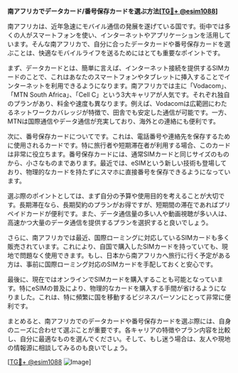 **南アフリカでデータカード/番号保存カードを選ぶ方法[[TG💪+ @esim1088](https://t.me/s/esim1088)]**

南アフリカは、近年急速にモバイル通信の発展を遂げている国です。街中では多くの人がスマートフォンを使い、インターネットやアプリケーションを活用しています。そんな南アフリカで、自分に合ったデータカードや番号保存カードを選ぶことは、快適なモバイルライフを送るためにはとても重要なポイントです。

まず、データカードとは、簡単に言えば、インターネット接続を提供するSIMカードのことで、これはあなたのスマートフォンやタブレットに挿入することでインターネットを利用できるようになります。南アフリカでは主に「Vodacom」、「MTN South Africa」、「Cell C」という3大キャリアが人気です。それぞれ独自のプランがあり、料金や速度も異なります。例えば、Vodacomは広範囲にわたるネットワークカバレッジが特徴で、田舎でも安定した通信が可能です。一方、MTNは国際通信やデータ通信が充実しており、海外との連絡にも便利です。

次に、番号保存カードについてです。これは、電話番号や連絡先を保存するために使用されるカードです。特に旅行者や短期滞在者が利用する場合、このカードは非常に役立ちます。番号保存カードには、通常SIMカードと同じサイズのものから、小さなものまであります。最近では、eSIMという新しい技術も登場しており、物理的なカードを持たずにスマホに直接番号を保存できるようになっています。

選ぶ際のポイントとしては、まず自分の予算や使用目的を考えることが大切です。長期滞在なら、長期契約のプランがお得ですが、短期間の滞在であればプリペイドカードが便利です。また、データ通信量の多い人や動画視聴が多い人は、高速かつ大量のデータ通信を提供するプランを選択すると良いでしょう。

さらに、南アフリカでは最近、国際ローミングに対応しているSIMカードも多く販売されています。これにより、自国で購入したSIMカードを持っていても、現地で問題なく使用できます。もし、日本から南アフリカへ旅行に行く予定がある方は、事前に国際ローミング対応のSIMカードを手配しておくと安心です。

最後に、現在ではオンラインでSIMカードを購入することも可能となっています。特にeSIMの普及により、物理的なカードを購入する手間が省けるようになりました。これは、特に頻繁に国を移動するビジネスパーソンにとって非常に便利です。

まとめると、南アフリカでのデータカードや番号保存カードを選ぶ際には、自身のニーズに合わせて選ぶことが重要です。各キャリアの特徴やプラン内容を比較し、自分に最適なものを選んでください。そして、もし迷う場合は、友人や現地の情報源に相談してみるのも良いでしょう。

[[TG💪+ @esim1088](https://t.me/s/esim1088) ![Image](https://i.postimg.cc/Y0z9fWf4/image.png)]